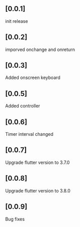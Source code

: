 ## [0.0.1]

init release

## [0.0.2]
imporved onchange and onreturn

## [0.0.3]
Added onscreen keyboard

## [0.0.5]
Added controller

## [0.0.6]
Timer interval changed

## [0.0.7]
Upgrade flutter version to 3.7.0

## [0.0.8]
Upgrade flutter version to 3.8.0

## [0.0.9]
Bug fixes